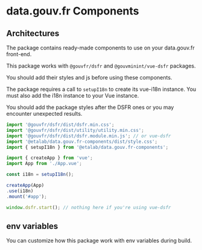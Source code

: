 # data.gouv.fr Components

## Architectures

The package contains ready-made components to use on your data.gouv.fr front-end.

This package works with `@gouvfr/dsfr` and `@gouvminint/vue-dsfr` packages.

You should add their styles and js before using these components.

The package requires a call to `setupI18n` to create its vue-i18n instance.
You must also add the i18n instance to your Vue instance.

You should add the package styles after the DSFR ones or you may encounter unexpected results.

```ts
import '@gouvfr/dsfr/dist/dsfr.min.css';
import '@gouvfr/dsfr/dist/utility/utility.min.css';
import '@gouvfr/dsfr/dist/dsfr.module.min.js'; // or vue-dsfr
import '@etalab/data.gouv.fr-components/dist/style.css';
import { setupI18n } from '@etalab/data.gouv.fr-components';

import { createApp } from 'vue';
import App from './App.vue';

const i18n = setupI18n();

createApp(App)
.use(i18n)
.mount('#app');

window.dsfr.start(); // nothing here if you're using vue-dsfr
```

## env variables

You can customize how this package work with env variables during build.
